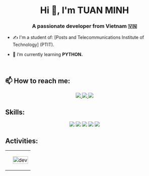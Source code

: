 <h1 align="center">Hi 👋, I'm TUAN MINH</h1>
<p align="center">
  <h3 align="center">A passionate developer from Vietnam 🇻🇳 </h3>
</p>


- ✍ I'm a student of: [Posts and Telecommunications Institute of Technology] (PTIT).

- 🌱 I’m currently learning **PYTHON.**

<br />

## 📫 How to reach me:
<p align="center">
  </a>
  <a href="https://www.facebook.com/tuanminh2912" alt="Facebook">
    <img src="https://img.icons8.com/fluent/48/000000/facebook-new.png" target="_blank" />
  </a> 
  <a href="https://github.com/minhht-b20at122" alt="Github">
    <img src="https://img.icons8.com/fluent/48/000000/github.png"/>
  </a>
  <a href="mailto:hoangminh29122002@gmail.com" alt="Email">
    <img src="https://img.icons8.com/fluent/48/000000/mailing.png"/>
  </a>
</p>

## Skills:
<p align="center">
  <img src="https://img.icons8.com/color/48/000000/python.png"/>
  <img src="https://img.icons8.com/color/48/000000/git.png"/>
  <img src="https://img.icons8.com/color/48/000000/github-2.png"/>
  <img src="https://img.icons8.com/color/48/000000/visual-studio-code-2019.png"/>
  <img src="https://img.icons8.com/color/48/000000/c-plus-plus-logo.png"/>

</p>

## Activities:

<table style="width:100%;">
  <tr>
    <td>
    <td>
      <p align="center"> 
        <img src="https://cdn.dribbble.com/users/1059583/screenshots/4171367/coding-freak.gif" alt="dev" width="100%"/>
      </p>
    </td>
  </tr>
</table>

